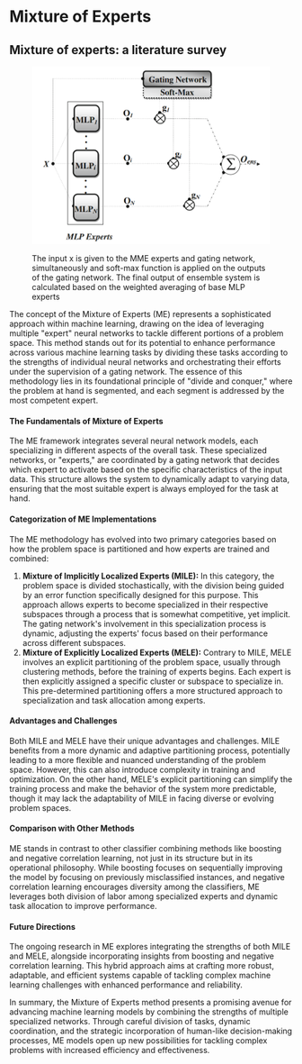 # Mixture of Experts

## Mixture of experts: a literature survey

<figure><img src="../../.gitbook/assets/image (4).png" alt=""><figcaption><p>The input x is given to the MME experts and gating network, simultaneously and soft-max function is applied on the outputs of the gating network. The final output of ensemble system is calculated based on the weighted averaging of base MLP experts</p></figcaption></figure>



The concept of the Mixture of Experts (ME) represents a sophisticated approach within machine learning, drawing on the idea of leveraging multiple "expert" neural networks to tackle different portions of a problem space. This method stands out for its potential to enhance performance across various machine learning tasks by dividing these tasks according to the strengths of individual neural networks and orchestrating their efforts under the supervision of a gating network. The essence of this methodology lies in its foundational principle of "divide and conquer," where the problem at hand is segmented, and each segment is addressed by the most competent expert.

#### The Fundamentals of Mixture of Experts

The ME framework integrates several neural network models, each specializing in different aspects of the overall task. These specialized networks, or "experts," are coordinated by a gating network that decides which expert to activate based on the specific characteristics of the input data. This structure allows the system to dynamically adapt to varying data, ensuring that the most suitable expert is always employed for the task at hand.

#### Categorization of ME Implementations

The ME methodology has evolved into two primary categories based on how the problem space is partitioned and how experts are trained and combined:

1. **Mixture of Implicitly Localized Experts (MILE):** In this category, the problem space is divided stochastically, with the division being guided by an error function specifically designed for this purpose. This approach allows experts to become specialized in their respective subspaces through a process that is somewhat competitive, yet implicit. The gating network's involvement in this specialization process is dynamic, adjusting the experts' focus based on their performance across different subspaces.
2. **Mixture of Explicitly Localized Experts (MELE):** Contrary to MILE, MELE involves an explicit partitioning of the problem space, usually through clustering methods, before the training of experts begins. Each expert is then explicitly assigned a specific cluster or subspace to specialize in. This pre-determined partitioning offers a more structured approach to specialization and task allocation among experts.

#### Advantages and Challenges

Both MILE and MELE have their unique advantages and challenges. MILE benefits from a more dynamic and adaptive partitioning process, potentially leading to a more flexible and nuanced understanding of the problem space. However, this can also introduce complexity in training and optimization. On the other hand, MELE's explicit partitioning can simplify the training process and make the behavior of the system more predictable, though it may lack the adaptability of MILE in facing diverse or evolving problem spaces.

#### Comparison with Other Methods

ME stands in contrast to other classifier combining methods like boosting and negative correlation learning, not just in its structure but in its operational philosophy. While boosting focuses on sequentially improving the model by focusing on previously misclassified instances, and negative correlation learning encourages diversity among the classifiers, ME leverages both division of labor among specialized experts and dynamic task allocation to improve performance.

#### Future Directions

The ongoing research in ME explores integrating the strengths of both MILE and MELE, alongside incorporating insights from boosting and negative correlation learning. This hybrid approach aims at crafting more robust, adaptable, and efficient systems capable of tackling complex machine learning challenges with enhanced performance and reliability.

In summary, the Mixture of Experts method presents a promising avenue for advancing machine learning models by combining the strengths of multiple specialized networks. Through careful division of tasks, dynamic coordination, and the strategic incorporation of human-like decision-making processes, ME models open up new possibilities for tackling complex problems with increased efficiency and effectiveness.
